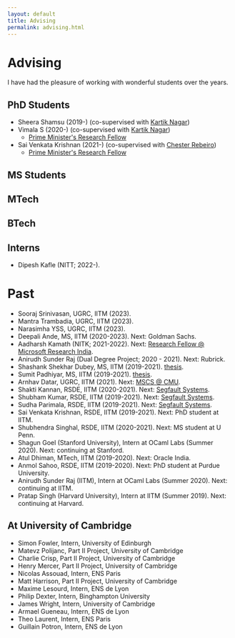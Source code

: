 ```yaml
---
layout: default
title: Advising
permalink: advising.html
---
```


# Advising

I have had the pleasure of working with wonderful students over the years.

## PhD Students

* Sheera Shamsu (2019-) (co-supervised with [Kartik Nagar](https://kartiknagar.github.io/))
* Vimala S (2020-) (co-supervised with [Kartik Nagar](https://kartiknagar.github.io/))
  + [Prime Minister's Research Fellow](https://pmrf.in/)
* Sai Venkata Krishnan (2021-) (co-supervised with [Chester Rebeiro](https://www.cse.iitm.ac.in/~chester/))
  + [Prime Minister's Research Fellow](https://pmrf.in/)

## MS Students

## MTech

## BTech

## Interns

* Dipesh Kafle (NITT; 2022-). 
 
# Past 

* Sooraj Srinivasan, UGRC, IITM (2023).
* Mantra Trambadia, UGRC, IITM (2023).
* Narasimha YSS, UGRC, IITM (2023).
* Deepali Ande, MS, IITM (2020-2023). Next: Goldman Sachs.
* Aadharsh Kamath (NITK; 2021-2022). Next: [Research Fellow @ Microsoft Research India](https://www.microsoft.com/en-us/research/lab/microsoft-research-india/).
* Anirudh Sunder Raj (Dual Degree Project; 2020 - 2021). Next: Rubrick. 
* Shashank Shekhar Dubey, MS, IITM (2019-2021). [thesis](papers/shashank_ms_thesis.pdf).
* Sumit Padhiyar, MS, IITM (2019-2021). [thesis](papers/sumit_ms_thesis.pdf).
* Arnhav Datar, UGRC, IITM (2021). Next: [MSCS @ CMU](https://www.cs.cmu.edu/).
* Shakti Kannan, RSDE, IITM (2020-2021). Next: [Segfault Systems](https://segfault.systems).
* Shubham Kumar, RSDE, IITM (2019-2021). Next: [Segfault Systems](https://segfault.systems).
* Sudha Parimala, RSDE, IITM (2019-2021). Next: [Segfault Systems](https://segfault.systems).
* Sai Venkata Krishnan, RSDE, IITM (2019-2021). Next: PhD student at IITM.
* Shubhendra Singhal, RSDE, IITM (2020-2021). Next: MS student at U Penn. 
* Shagun Goel (Stanford University), Intern at OCaml Labs (Summer 2020). Next: continuing at Stanford.
* Atul Dhiman, MTech, IITM (2019-2020). Next: Oracle India.
* Anmol Sahoo, RSDE, IITM (2019-2020). Next: PhD student at Purdue University.
* Anirudh Sunder Raj (IITM), Intern at OCaml Labs (Summer 2020). Next: continuing at IITM.
* Pratap Singh (Harvard University), Intern at IITM (Summer 2019). Next: continuing at Harvard.

## At University of Cambridge

* Simon Fowler, Intern, University of Edinburgh
* Matevz Polijanc, Part II Project, University of Cambridge
* Charlie Crisp, Part II Project, University of Cambridge
* Henry Mercer, Part II Project, University of Cambridge
* Nicolas Assouad, Intern, ENS Paris
* Matt Harrison, Part II Project, University of Cambridge
* Maxime Lesourd, Intern, ENS de Lyon
* Philip Dexter, Intern, Binghampton University
* James Wright, Intern, University of Cambridge
* Armael Gueneau, Intern, ENS de Lyon
* Theo Laurent, Intern, ENS Paris
* Guillain Potron, Intern, ENS de Lyon

<br/>

